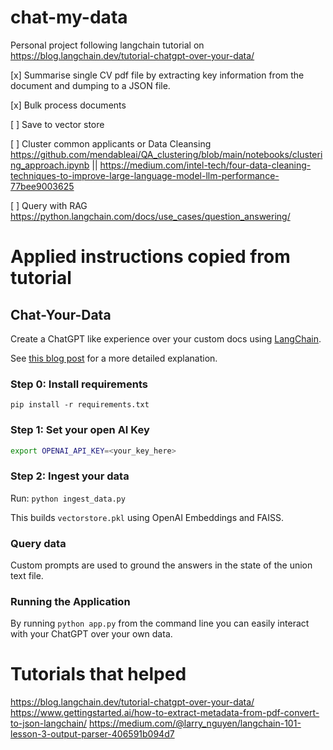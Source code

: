 # chat-my-data
Personal project following langchain tutorial on https://blog.langchain.dev/tutorial-chatgpt-over-your-data/

[x] Summarise single CV pdf file by extracting key information from the document and dumping to a JSON file.

[x] Bulk process documents

[ ] Save to vector store

[ ] Cluster common applicants or Data Cleansing https://github.com/mendableai/QA_clustering/blob/main/notebooks/clustering_approach.ipynb || https://medium.com/intel-tech/four-data-cleaning-techniques-to-improve-large-language-model-llm-performance-77bee9003625 

[ ] Query with RAG https://python.langchain.com/docs/use_cases/question_answering/

# Applied instructions copied from tutorial

## Chat-Your-Data

Create a ChatGPT like experience over your custom docs using [LangChain](https://github.com/langchain-ai/langchain).

See [this blog post](blogpost.md) for a more detailed explanation.

### Step 0: Install requirements

`pip install -r requirements.txt`

### Step 1: Set your open AI Key

```sh
export OPENAI_API_KEY=<your_key_here>
```


### Step 2: Ingest your data

Run: `python ingest_data.py`

This builds `vectorstore.pkl` using OpenAI Embeddings and FAISS.

### Query data

Custom prompts are used to ground the answers in the state of the union text file.

### Running the Application

By running `python app.py` from the command line you can easily interact with your ChatGPT over your own data.

# Tutorials that helped
https://blog.langchain.dev/tutorial-chatgpt-over-your-data/
https://www.gettingstarted.ai/how-to-extract-metadata-from-pdf-convert-to-json-langchain/
https://medium.com/@larry_nguyen/langchain-101-lesson-3-output-parser-406591b094d7